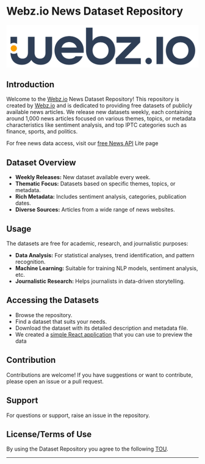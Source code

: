 # Webz.io News Dataset Repository

![webz.io Logo ](webz_logo.png)

## Introduction

Welcome to the [Webz.io](https://webz.io) News Dataset Repository! This repository is created by [Webz.io](https://webz.io) and is dedicated to providing free datasets of publicly available news articles. We release new datasets weekly, each containing around 1,000 news articles focused on various themes, topics, or metadata characteristics like sentiment analysis, and top IPTC categories such as finance, sports, and politics.

For free news data access, visit our [free News API](https://webz.io/products/news-api#lite) Lite page

## Dataset Overview

- **Weekly Releases:** New dataset available every week.
- **Thematic Focus:** Datasets based on specific themes, topics, or metadata.
- **Rich Metadata:** Includes sentiment analysis, categories, publication dates.
- **Diverse Sources:** Articles from a wide range of news websites.

## Usage

The datasets are free for academic, research, and journalistic purposes:

- **Data Analysis:** For statistical analyses, trend identification, and pattern recognition.
- **Machine Learning:** Suitable for training NLP models, sentiment analysis, etc.
- **Journalistic Research:** Helps journalists in data-driven storytelling.

## Accessing the Datasets

- Browse the repository.
- Find a dataset that suits your needs.
- Download the dataset with its detailed description and metadata file.
- We created a [simple React application](https://webhose.github.io/free-news-datasets/) that you can use to preview the data

## Contribution

Contributions are welcome! If you have suggestions or want to contribute, please open an issue or a pull request.

## Support

For questions or support, raise an issue in the repository.

## License/Terms of Use 

By using the Dataset Repository you agree to the following [TOU](https://github.com/Webhose/free-news-datasets/blob/master/tou.MD).


---


